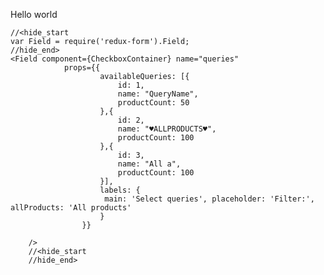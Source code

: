 Hello world

    //<hide_start
    var Field = require('redux-form').Field;
    //hide_end>
    <Field component={CheckboxContainer} name="queries"
                props={{
                        availableQueries: [{
                            id: 1,
                            name: "QueryName",
                            productCount: 50
                        },{
                            id: 2,
                            name: "♥ALLPRODUCTS♥",
                            productCount: 100
                        },{
                            id: 3,
                            name: "All a",
                            productCount: 100
                        }],
                        labels: {
                         main: 'Select queries', placeholder: 'Filter:', allProducts: 'All products'
                        }
                    }}

        />
        //<hide_start
        //hide_end>